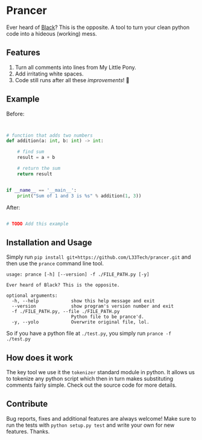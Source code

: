 # Prancer
Ever heard of [Black](https://github.com/psf/black)? This is the opposite.
A tool to turn your clean python code into a hideous (working) mess.

## Features
1. Turn all comments into lines from My Little Pony.
2. Add irritating white spaces.
3. Code still runs after all these _improvements_! 👷


## Example
Before:
```python


# function that adds two numbers
def addition(a: int, b: int) -> int:

    # find sum
    result = a + b

    # return the sum
    return result


if __name__ == '__main__':
    print("Sum of 1 and 3 is %s" % addition(1, 3))

```

After:
```python

# TODO Add this example

```

## Installation and Usage
Simply run `pip install git+https://github.com/L33Tech/prancer.git` and then use the `prance` command line tool.

```
usage: prance [-h] [--version] -f ./FILE_PATH.py [-y]

Ever heard of Black? This is the opposite.

optional arguments:
  -h, --help            show this help message and exit
  --version             show program's version number and exit
  -f ./FILE_PATH.py, --file ./FILE_PATH.py
                        Python file to be prance'd.
  -y, --yolo            Overwrite original file, lol.
```

So if you have a python file at `./test.py`, you simply run `prance -f ./test.py`

## How does it work
The key tool we use it the `tokenizer` standard module in python. It allows us to tokenize any python script which then in turn makes substituting comments fairly simple.
Check out the source code for more details. 

## Contribute
Bug reports, fixes and additional features are always welcome! Make sure to run the tests with `python setup.py test` and write your own for new features. Thanks.
